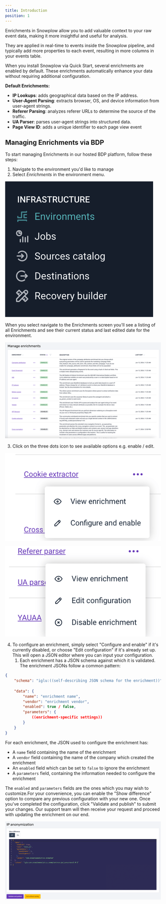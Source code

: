 ```yaml
---
title: Introduction
position: 1
---
```


Enrichments in Snowplow allow you to add valuable context to your raw event data, making it more insightful and useful for analysis.

They are applied in real-time to events inside the Snowplow pipeline, and typically add more properties to each event, resulting in more columns in your events table.

When you install Snowplow via Quick Start, several enrichments are enabled by default. These enrichments automatically enhance your data without requiring additional configuration.

**Default Enrichments:**

- **IP Lookups**: adds geographical data based on the IP address.
- **User-Agent Parsing**: extracts browser, OS, and device information from user-agent strings.
- **Referer Parsing**: analyzes referer URLs to determine the source of the traffic.
- **UA Parser**: parses user-agent strings into structured data.
- **Page View ID**: adds a unique identifier to each page view event

## Managing Enrichments via BDP

To start managing Enrichments in our hosted BDP platform, follow these steps:

1. Navigate to the environment you'd like to manage
2. Select *Enrichments* in the environment menu.

![Screenshot 2024-07-10 at 2.15.06 PM.png](./screenshots/Screenshot_2024-07-10_at_2.15.06_PM.png)

When you select navigate to the Enrichments screen you'll see a listing of all Enrichments and see their current status and last edited date for the environment.

![Screenshot 2024-08-08 at 9.08.16 AM.png](./screenshots/Screenshot_2024-08-08_at_9.08.16_AM.png)

3. Click on the three dots icon to see available options e.g. enable / edit.

![Screenshot 2024-08-08 at 9.09.22 AM.png](./screenshots/Screenshot_2024-08-08_at_9.09.22_AM.png)

![Screenshot 2024-08-08 at 9.09.14 AM.png](./screenshots/Screenshot_2024-08-08_at_9.09.14_AM.png)

4. To configure an enrichment, simply select "Configure and enable" if it's currently disabled, or choose "Edit configuration" if it's already set up. This will open a JSON editor where you can input your configuration.
    1. Each enrichment has a JSON schema against which it is validated. The enrichment JSONs follow a common pattern:

```json
{
    "schema": "iglu:((self-describing JSON schema for the enrichment))",

    "data": {
        "name": "enrichment name",
        "vendor": "enrichment vendor",
        "enabled": true / false,
        "parameters": {
            ((enrichment-specific settings))
        }
    }
}
```

For each enrichment, the JSON used to configure the enrichment has:

- A `name` field containing the name of the enrichment
- A `vendor` field containing the name of the company which created the enrichment
- An `enabled` field which can be set to `false` to ignore the enrichment
- A `parameters` field, containing the information needed to configure the enrichment

The `enabled` and `parameters` fields are the ones which you may wish to customize.For your convenience, you can enable the "Show difference" option to compare any previous configuration with your new one. Once you've completed the configuration, click "Validate and publish" to submit your changes. Our support team will then receive your request and proceed with updating the enrichment on our end.

![Screenshot 2024-08-08 at 9.11.57 AM.png](./screenshots/Screenshot_2024-08-08_at_9.11.57_AM.png)
